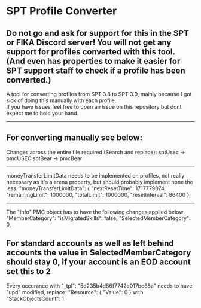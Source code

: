 # SPT Profile Converter
## Do not go and ask for support for this in the SPT or FIKA Discord server! You will not get any support for profiles converted with this tool. (And even has properties to make it easier for SPT support staff to check if a profile has been converted.)

A tool for converting profiles from SPT 3.8 to SPT 3.9, mainly because I got sick of doing this manually with each profile. <br>
If you have issues feel free to open an issue on this repository but dont expect me to hold your hand.

---
## For converting manually see below: <br>
Changes across the entire file required (Search and replace): 
sptUsec -> pmcUSEC
sptBear -> pmcBear

---
moneyTransferLimitData needs to be implemented on profiles, not really necessary as it's a arena property, but should probably implement none the less.
"moneyTransferLimitData": {
                "nextResetTime": 1717779074,
                "remainingLimit": 1000000,
                "totalLimit": 1000000,
                "resetInterval": 86400
            },


---
The "Info" PMC object has to have the following changes applied below "MemberCategory":
"isMigratedSkills": false,
"SelectedMemberCategory": 0,

For standard accounts as well as left behind accounts the value in SelectedMemberCategory should stay 0, if your account is an EOD account set this to 2
--
Every occurance with "_tpl": "5d235b4d86f7742e017bc88a" needs to have "upd" modified, replace: 
"Resource": {
     "Value": 0
}
with "StackObjectsCount": 1
